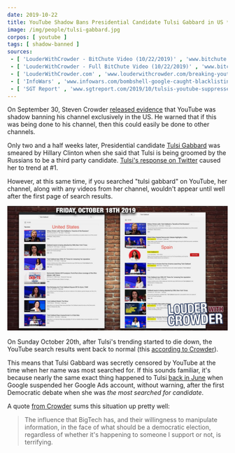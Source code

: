 ```yaml
---
date: 2019-10-22
title: YouTube Shadow Bans Presidential Candidate Tulsi Gabbard in US *ONLY*
image: /img/people/tulsi-gabbard.jpg
corpos: [ youtube ]
tags: [ shadow-banned ]
sources:
 - [ 'LouderWithCrowder - BitChute Video (10/22/2019)' , 'www.bitchute.com/video/-T0RyYMSNWc/' ]
 - [ 'LouderWithCrowder - Full BitChute Video (10/22/2019)' , 'www.bitchute.com/video/YHHQl3ND6bk/' ]
 - [ 'LouderWithCrowder.com' , 'www.louderwithcrowder.com/breaking-youtube-election-meddling-of-tulsi-gabbard/' ]
 - [ 'InfoWars' , 'www.infowars.com/bombshell-google-caught-blacklisting-tulsi-gabbard/' ]
 - [ 'SGT Report' , 'www.sgtreport.com/2019/10/tulsis-youtube-suppressed/' ]
---
```


On September 30, Steven Crowder [released evidence](/e/crowder-confirms-youtube-shadow-ban/) that YouTube was shadow banning his channel exclusively in the US.
He warned that if this was being done to his channel, then this could easily be done to other channels.

Only two and a half weeks later, Presidential candidate [Tulsi Gabbard](https://www.tulsi2020.com/) was smeared by Hillary Clinton when she said that Tulsi is being groomed by the Russians to be a third party candidate.
[Tulsi's response on Twitter](https://twitter.com/TulsiGabbard/status/1185289626409406464) caused her to trend at #1.

However, at this same time, if you searched "tulsi gabbard" on YouTube, her channel, along with any videos from her channel, wouldn't appear until well after the first page of search results.

[![YouTube Search Results for "tulsi gabbard" for Spain vs US](tulsi-shadow-ban-spain-vs-us.jpg)](tulsi-shadow-ban-spain-vs-us.jpg)

On Sunday October 20th, after Tulsi's trending started to die down, the YouTube search results went back to normal (this [according to Crowder](https://www.louderwithcrowder.com/breaking-youtube-election-meddling-of-tulsi-gabbard/)).

This means that Tulsi Gabbard was secretly censored by YouTube at the time when her name was most searched for.
If this sounds familiar, it's because nearly the same exact thing happened to Tulsi [back in June](https://www.breitbart.com/tech/2019/07/25/tulsi-gabbard-sues-google-for-censorship-of-ads/) when Google suspended her Google Ads account, without warning, after the first Democratic debate when she was _the most searched for candidate_.

A quote [from Crowder](https://www.bitchute.com/video/-T0RyYMSNWc/) sums this situation up pretty well:
> The influence that BigTech has, and their willingness to manipulate information, in the face of what should be a democratic election, regardless of whether it's happening to someone I support or not, is terrifying.
